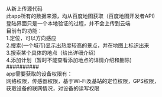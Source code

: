 从新上传源代码  
此app所有的数据来源，均从百度地图获取（百度地图开发者API)    
登陆界面只是一个本地验证的过程，并不会上传到云端  
目前有的功能：  
1.定位，可以方向感应  
2.搜索(一个城市)显示出热度较高的景点，并在地图上标识出来  
3.搜索某个具体的地点（给出详细介绍）  
4.添加计划（暂时不能查看添加地点的详情介绍和删除)  
##########   
app需要获取的设备权限有：   
网络权限，传感器权限，基于Wi-Fi及基站的定位权限，GPS权限，  
获取设备的联网情况，对设备的读写权限  
